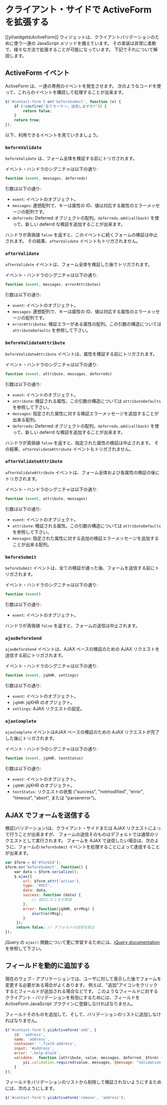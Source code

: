 クライアント・サイドで ActiveForm を拡張する
==========================================

[[yii\widgets\ActiveForm]] ウィジェットは、クライアントバリデーションのために使う一連の JavaScript メソッドを備えています。
その実装は非常に柔軟で、様々な方法で拡張することが可能になっています。
下記でそれについて解説します。

## ActiveForm イベント

ActiveForm は、一連の専用のイベントを発生させます。
次のようなコードを使って、これらのイベントを購読して処理することが出来ます。

```javascript
$('#contact-form').on('beforeSubmit', function (e) {
	if (!confirm("全てオーケー。送信しますか?")) {
		return false;
	}
	return true;
});
```

以下、利用できるイベントを見ていきましょう。

### `beforeValidate`

`beforeValidate` は、フォーム全体を検証する前にトリガされます。

イベント・ハンドラのシグニチャは以下の通り:

```javascript
function (event, messages, deferreds)
```

引数は以下の通り:

- `event`: イベントのオブジェクト。
- `messages`: 連想配列で、キーは属性の ID、値は対応する属性のエラーメッセージの配列です。
- `deferreds`: Deferred オブジェクトの配列。`deferreds.add(callback)` を使って、新しい deferrd な検証を追加することが出来ます。

ハンドラが真偽値 `false` を返すと、このイベントに続くフォームの検証は中止されます。
その結果、`afterValidate` イベントもトリガされません。

### `afterValidate`

`afterValidate` イベントは、フォーム全体を検証した後でトリガされます。

イベント・ハンドラのシグニチャは以下の通り:

```javascript
function (event, messages, errorAttributes)
```

引数は以下の通り:

- `event`: イベントのオブジェクト。
- `messages`: 連想配列で、キーは属性の ID、値は対応する属性のエラーメッセージの配列です。
- `errorAttributes`: 検証エラーがある属性の配列。この引数の構造については `attributeDefaults` を参照して下さい。

### `beforeValidateAttribute`

`beforeValidateAttribute` イベントは、属性を検証する前にトリガされます。

イベント・ハンドラのシグニチャは以下の通り:

```javascript
function (event, attribute, messages, deferreds)
```
     
引数は以下の通り:

- `event`: イベントのオブジェクト。
- `attribute`: 検証される属性。この引数の構造については `attributeDefaults` を参照して下さい。
- `messages`: 指定された属性に対する検証エラーメッセージを追加することが出来る配列。
- `deferreds`: Deferred オブジェクトの配列。`deferreds.add(callback)` を使って、新しい deferrd な検証を追加することが出来ます。

ハンドラが真偽値 `false` を返すと、指定された属性の検証は中止されます。
その結果、`afterValidateAttribute` イベントもトリガされません。

### `afterValidateAttribute`

`afterValidateAttribute` イベントは、フォーム全体および各属性の検証の後にトリガされます。

イベント・ハンドラのシグニチャは以下の通り:

```javascript
function (event, attribute, messages)
```

引数は以下の通り:

- `event`: イベントのオブジェクト。
- `attribute`: 検証される属性。この引数の構造については `attributeDefaults` を参照して下さい。
- `messages`: 指定された属性に対する追加の検証エラーメッセージを追加することが出来る配列。

### `beforeSubmit`

`beforeSubmit` イベントは、全ての検証が通った後、フォームを送信する前にトリガされます。

イベント・ハンドラのシグニチャは以下の通り:

```javascript
function (event)
```

引数は以下の通り:

- `event`: イベントのオブジェクト。

ハンドラが真偽値 `false` を返すと、フォームの送信は中止されます。

### `ajaxBeforeSend`
         
`ajaxBeforeSend` イベントは、AJAX ベースの検証のための AJAX リクエストを送信する前にトリガされます。

イベント・ハンドラのシグニチャは以下の通り:

```javascript
function (event, jqXHR, settings)
```

引数は以下の通り:

- `event`: イベントのオブジェクト。
- `jqXHR`: jqXHR のオブジェクト。
- `settings`: AJAX リクエストの設定。

### `ajaxComplete`

`ajaxComplete` イベントはAJAX ベースの検証のための AJAX リクエストが完了した後にトリガされます。

イベント・ハンドラのシグニチャは以下の通り:

```javascript
function (event, jqXHR, textStatus)
```

引数は以下の通り:

- `event`: イベントのオブジェクト。
- `jqXHR`: jqXHR のオブジェクト。
- `textStatus`: リクエストの状態 ("success", "notmodified", "error", "timeout",
"abort", または "parsererror")。

## AJAX でフォームを送信する

検証(バリデーション)は、クライアント・サイドまたは AJAX リクエストによって行うことが出来ますが、
フォームの送信そのものはデフォルトでは通常のリクエストとして実行されます。
フォームを AJAX で送信したい場合は、次のように、フォームの `beforeSubmit` イベントを処理することによって達成することが出来ます。

```javascript
var $form = $('#formId');
$form.on('beforeSubmit', function() {
    var data = $form.serialize();
    $.ajax({
        url: $form.attr('action'),
        type: 'POST',
        data: data,
        success: function (data) {
            // 成功したときの実装
        },
        error: function(jqXHR, errMsg) {
            alert(errMsg);
        }
     });
     return false; // デフォルトの送信を抑止
});
```

jQuery の `ajax()` 関数について更に学習するためには、[jQuery documentation](https://api.jquery.com/jQuery.ajax/) を参照して下さい。


## フィールドを動的に追加する

現在のウェブ・アプリケーションでは、ユーザに対して表示した後でフォームを変更する必要がある場合がよくあります。
例えば、"追加"アイコンをクリックするとフィールドが追加される場合などです。
このようなフィールドに対するクライアント・バリデーションを有効にするためには、フィールドを ActiveForm JavaScript プラグインに登録しなければなりません。

フィールドそのものを追加して、そして、バリデーションのリストに追加しなければなりません。

```javascript
$('#contact-form').yiiActiveForm('add', {
    id: 'address',
    name: 'address',
    container: '.field-address',
    input: '#address',
    error: '.help-block',
    validate:  function (attribute, value, messages, deferred, $form) {
        yii.validation.required(value, messages, {message: "Validation Message Here"});
    }
});
```

フィールドをバリデーションのリストから削除して検証されないようにするためには、次のようにします。

```javascript
$('#contact-form').yiiActiveForm('remove', 'address');
```
